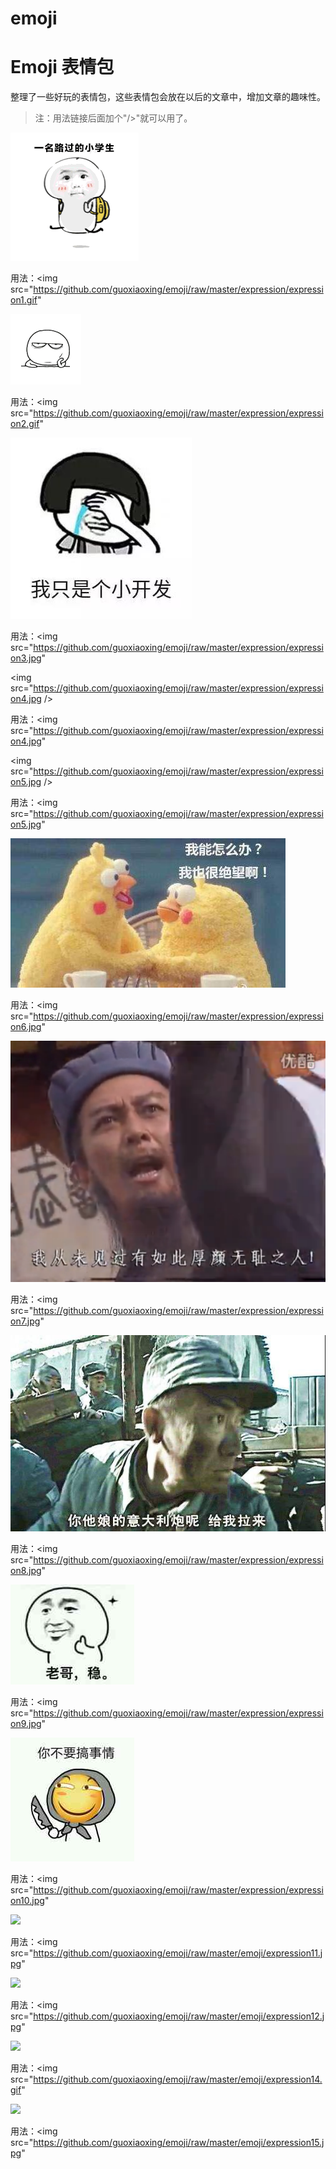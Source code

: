 # emoji

# Emoji 表情包

整理了一些好玩的表情包，这些表情包会放在以后的文章中，增加文章的趣味性。

>注：用法链接后面加个"/>"就可以用了。

<img src="https://github.com/guoxiaoxing/emoji/raw/master/expression/expression1.gif"/>

用法：<img src="https://github.com/guoxiaoxing/emoji/raw/master/expression/expression1.gif" 


<img src="https://github.com/guoxiaoxing/emoji/raw/master/expression/expression2.gif" />

用法：<img src="https://github.com/guoxiaoxing/emoji/raw/master/expression/expression2.gif" 


<img src="https://github.com/guoxiaoxing/emoji/raw/master/expression/expression3.jpg" />

用法：<img src="https://github.com/guoxiaoxing/emoji/raw/master/expression/expression3.jpg" 


<img src="https://github.com/guoxiaoxing/emoji/raw/master/expression/expression4.jpg />

用法：<img src="https://github.com/guoxiaoxing/emoji/raw/master/expression/expression4.jpg" 


<img src="https://github.com/guoxiaoxing/emoji/raw/master/expression/expression5.jpg />

用法：<img src="https://github.com/guoxiaoxing/emoji/raw/master/expression/expression5.jpg" 


<img src="https://github.com/guoxiaoxing/emoji/raw/master/expression/expression6.jpg" />

用法：<img src="https://github.com/guoxiaoxing/emoji/raw/master/expression/expression6.jpg" 


<img src="https://github.com/guoxiaoxing/emoji/raw/master/expression/expression7.jpg" />

用法：<img src="https://github.com/guoxiaoxing/emoji/raw/master/expression/expression7.jpg" 


<img src="https://github.com/guoxiaoxing/emoji/raw/master/expression/expression8.jpg" />

用法：<img src="https://github.com/guoxiaoxing/emoji/raw/master/expression/expression8.jpg" 


<img src="https://github.com/guoxiaoxing/emoji/raw/master/expression/expression9.jpg" />

用法：<img src="https://github.com/guoxiaoxing/emoji/raw/master/expression/expression9.jpg" 


<img src="https://github.com/guoxiaoxing/emoji/raw/master/expression/expression10.jpg" />

用法：<img src="https://github.com/guoxiaoxing/emoji/raw/master/expression/expression10.jpg" 


<img src="https://github.com/guoxiaoxing/emoji/raw/master/emoji/expression11.jpg" />

用法：<img src="https://github.com/guoxiaoxing/emoji/raw/master/emoji/expression11.jpg" 


<img src="https://github.com/guoxiaoxing/emoji/raw/master/emoji/expression12.jpg" />

用法：<img src="https://github.com/guoxiaoxing/emoji/raw/master/emoji/expression12.jpg" 


<img src="https://github.com/guoxiaoxing/emoji/raw/master/emoji/expression14.gif" />

用法：<img src="https://github.com/guoxiaoxing/emoji/raw/master/emoji/expression14.gif" 


<img src="https://github.com/guoxiaoxing/emoji/raw/master/emoji/expression15.jpg" />

用法：<img src="https://github.com/guoxiaoxing/emoji/raw/master/emoji/expression15.jpg" 

